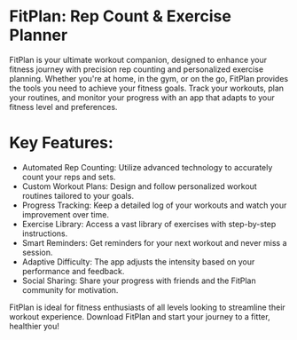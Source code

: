 # FitPlan: Rep Count & Exercise Planner
FitPlan is your ultimate workout companion, designed to enhance your fitness journey with precision rep counting and personalized exercise planning. Whether you're at home, in the gym, or on the go, FitPlan provides the tools you need to achieve your fitness goals. Track your workouts, plan your routines, and monitor your progress with an app that adapts to your fitness level and preferences.

# Key Features:

- Automated Rep Counting: Utilize advanced technology to accurately count your reps and sets.
- Custom Workout Plans: Design and follow personalized workout routines tailored to your goals.
- Progress Tracking: Keep a detailed log of your workouts and watch your improvement over time.
- Exercise Library: Access a vast library of exercises with step-by-step instructions.
- Smart Reminders: Get reminders for your next workout and never miss a session.
- Adaptive Difficulty: The app adjusts the intensity based on your performance and feedback.
- Social Sharing: Share your progress with friends and the FitPlan community for motivation.

FitPlan is ideal for fitness enthusiasts of all levels looking to streamline their workout experience. Download FitPlan and start your journey to a fitter, healthier you!
